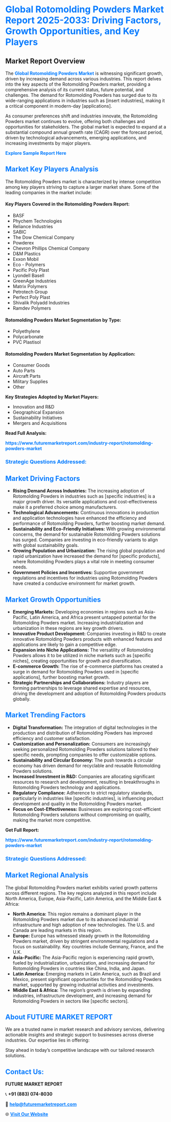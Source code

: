 <h1 style="color: #007BFF;">Global Rotomolding Powders Market Report 2025-2033: Driving Factors, Growth Opportunities, and Key Players</h1>

<section id="overview">
<h2>Market Report Overview</h2>
<p>The <a href="https://www.futuremarketreport.com/industry-report/rotomolding-powders-market" style="color: #007BFF; text-decoration: none;"><strong>Global Rotomolding Powders Market</strong></a> is witnessing significant growth, driven by increasing demand across various industries. This report delves into the key aspects of the Rotomolding Powders market, providing a comprehensive analysis of its current status, future potential, and challenges. The demand for Rotomolding Powders has surged due to its wide-ranging applications in industries such as [insert industries], making it a critical component in modern-day [applications].</p>
<p>As consumer preferences shift and industries innovate, the Rotomolding Powders market continues to evolve, offering both challenges and opportunities for stakeholders. The global market is expected to expand at a substantial compound annual growth rate (CAGR) over the forecast period, driven by technological advancements, emerging applications, and increasing investments by major players.</p>
</section>

<section id="overview">
<p><a href="https://www.futuremarketreport.com/request-sample/reportId=103104" style="color: #007BFF; text-decoration: none;"><strong>Explore Sample Report Here</strong></a></p>
</section>

<section id="key-players">
<h2 style="color: #007BFF;">Market Key Players Analysis</h2>
<p>The Rotomolding Powders market is characterized by intense competition among key players striving to capture a larger market share. Some of the leading companies in the market include:</p>
<h4>Key Players Covered in the Rotomolding Powders Report:</h4>
<ul><li>BASF</li><li>Phychem Technologies</li><li>Reliance Industries</li><li>SABIC</li><li>The Dow Chemical Company</li><li>Powderex</li><li>Chevron Phillips Chemical Company</li><li>D&amp;M Plastics</li><li>Exxon Mobil</li><li>Eco - Polymers</li><li>Pacific Poly Plast</li><li>Lyondell Basell</li><li>GreenAge Industries</li><li>Matrix Polymers</li><li>Petrotech Group</li><li>Perfect Poly Plast</li><li>Shivalik Polyadd Industries</li><li>Ramdev Polymers</li></ul>
<h4>Rotomolding Powders Market Segmentation by Type:</h4>
<ul><li>Polyethylene</li><li>Polycarbonate</li><li>PVC Plastisol</li></ul>

<h4>Rotomolding Powders Market Segmentation by Application:</h4>
<ul><li>Consumer Goods</li><li>Auto Parts</li><li>Aircraft Parts</li><li>Military Supplies</li><li>Other</li></ul>
<p><strong>Key Strategies Adopted by Market Players:</strong></p>
<ul>
<li>Innovation and R&D</li>
<li>Geographical Expansion</li>
<li>Sustainability Initiatives</li>
<li>Mergers and Acquisitions</li>
</ul>
</section>

<section>
<p><strong>Read Full Analysis: </strong></p><a href="https://www.futuremarketreport.com/industry-report/rotomolding-powders-market" style="color: #007BFF; text-decoration: none;"><strong>https://www.futuremarketreport.com/industry-report/rotomolding-powders-market</strong></a>
<h3 style="color: #007BFF;">Strategic Questions Addressed:</h3>
</section>

<section id="driving-factors">
<h2 style="color: #007BFF;">Market Driving Factors</h2>
<ul>
<li><strong>Rising Demand Across Industries:</strong> The increasing adoption of Rotomolding Powders in industries such as [specific industries] is a major growth driver. Its versatile applications and cost-effectiveness make it a preferred choice among manufacturers.</li>
<li><strong>Technological Advancements:</strong> Continuous innovations in production and application technologies have enhanced the efficiency and performance of Rotomolding Powders, further boosting market demand.</li>
<li><strong>Sustainability and Eco-Friendly Initiatives:</strong> With growing environmental concerns, the demand for sustainable Rotomolding Powders solutions has surged. Companies are investing in eco-friendly variants to align with global sustainability goals.</li>
<li><strong>Growing Population and Urbanization:</strong> The rising global population and rapid urbanization have increased the demand for [specific products], where Rotomolding Powders plays a vital role in meeting consumer needs.</li>
<li><strong>Government Policies and Incentives:</strong> Supportive government regulations and incentives for industries using Rotomolding Powders have created a conducive environment for market growth.</li>
</ul>
</section>

<section id="growth-opportunities">
<h2 style="color: #007BFF;">Market Growth Opportunities</h2>
<ul>
<li><strong>Emerging Markets:</strong> Developing economies in regions such as Asia-Pacific, Latin America, and Africa present untapped potential for the Rotomolding Powders market. Increasing industrialization and urbanization in these regions are key growth drivers.</li>
<li><strong>Innovative Product Development:</strong> Companies investing in R&D to create innovative Rotomolding Powders products with enhanced features and applications are likely to gain a competitive edge.</li>
<li><strong>Expansion into Niche Applications:</strong> The versatility of Rotomolding Powders allows it to be utilized in niche markets such as [specific niches], creating opportunities for growth and diversification.</li>
<li><strong>E-commerce Growth:</strong> The rise of e-commerce platforms has created a surge in demand for Rotomolding Powders used in [specific applications], further boosting market growth.</li>
<li><strong>Strategic Partnerships and Collaborations:</strong> Industry players are forming partnerships to leverage shared expertise and resources, driving the development and adoption of Rotomolding Powders products globally.</li>
</ul>
</section>

<section id="trending-factors">
<h2 style="color: #007BFF;">Market Trending Factors</h2>
<ul>
<li><strong>Digital Transformation:</strong> The integration of digital technologies in the production and distribution of Rotomolding Powders has improved efficiency and customer satisfaction.</li>
<li><strong>Customization and Personalization:</strong> Consumers are increasingly seeking personalized Rotomolding Powders solutions tailored to their specific needs, prompting companies to offer customizable options.</li>
<li><strong>Sustainability and Circular Economy:</strong> The push towards a circular economy has driven demand for recyclable and reusable Rotomolding Powders solutions.</li>
<li><strong>Increased Investment in R&D:</strong> Companies are allocating significant resources to research and development, resulting in breakthroughs in Rotomolding Powders technology and applications.</li>
<li><strong>Regulatory Compliance:</strong> Adherence to strict regulatory standards, particularly in industries like [specific industries], is influencing product development and quality in the Rotomolding Powders market.</li>
<li><strong>Focus on Cost-Effectiveness:</strong> Businesses are exploring cost-efficient Rotomolding Powders solutions without compromising on quality, making the market more competitive.</li>
</ul>
</section>

<section>
<p><strong>Get Full Report: </strong></p><a href="https://www.futuremarketreport.com/industry-report/rotomolding-powders-market" style="color: #007BFF; text-decoration: none;"><strong>https://www.futuremarketreport.com/industry-report/rotomolding-powders-market</strong></a>
<h3 style="color: #007BFF;">Strategic Questions Addressed:</h3>
</section>


<section id="regional-analysis">
<h2 style="color: #007BFF;">Market Regional Analysis</h2>
<p>The global Rotomolding Powders market exhibits varied growth patterns across different regions. The key regions analyzed in this report include North America, Europe, Asia-Pacific, Latin America, and the Middle East & Africa:</p>
<ul>
<li><strong>North America:</strong> This region remains a dominant player in the Rotomolding Powders market due to its advanced industrial infrastructure and high adoption of new technologies. The U.S. and Canada are leading markets in this region.</li>
<li><strong>Europe:</strong> Europe has witnessed steady growth in the Rotomolding Powders market, driven by stringent environmental regulations and a focus on sustainability. Key countries include Germany, France, and the U.K.</li>
<li><strong>Asia-Pacific:</strong> The Asia-Pacific region is experiencing rapid growth, fueled by industrialization, urbanization, and increasing demand for Rotomolding Powders in countries like China, India, and Japan.</li>
<li><strong>Latin America:</strong> Emerging markets in Latin America, such as Brazil and Mexico, present significant opportunities for the Rotomolding Powders market, supported by growing industrial activities and investments.</li>
<li><strong>Middle East & Africa:</strong> The region’s growth is driven by expanding industries, infrastructure development, and increasing demand for Rotomolding Powders in sectors like [specific sectors].</li>
</ul>
</section>

<footer>
<h2 style="color: #007BFF;">About FUTURE MARKET REPORT</h2>
<p>We are a trusted name in market research and advisory services, delivering actionable insights and strategic support to businesses across diverse industries. Our expertise lies in offering:</p>

<p>Stay ahead in today’s competitive landscape with our tailored research solutions.</p>

<h2 style="color: #007BFF;">Contact Us:</h2>
<p><strong>FUTURE MARKET REPORT</strong></p>
<p>📞 <strong>+91 (883) 074-8030</strong></p>
<p>📧 <strong><a href="mailto:help@futuremarketreport.com" style="color: #007BFF;">help@futuremarketreport.com</a></strong></p>
<p>🌐 <strong><a href="https://www.futuremarketreport.com/" style="color: #007BFF;">Visit Our Website</a></strong></p>
</footer>